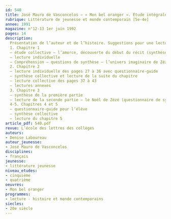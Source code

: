 ```yaml
---
id: 540
title: José Mauro de Vasconcelos – « Mon bel oranger ». Étude intégrale (1/2) 
rubrique: Littérature de jeunesse et monde contemporain [5e-4e]
annee: 1991
magazine: n°12-13 1er juin 1992
pages: 14
description: 
  Présentation de l’auteur et de l’histoire. Suggestions pour une lecture collective. Bibliographie sur le Brésil et sur le travail des enfants.
  1. Chapitre 1
  – étude collective – l’amorce, découverte du début du récit (synthèse collective), le narrateur, le contexte social
  – lecture individuelle
  – Compréhension – questions de synthèse – l’univers imaginaire de Zézé, Zézé vu par les autres
  2. Chapitre 2
  – lecture individuelle des pages 27 à 36 avec questionnaire-guide
  – synthèse collective et lecture de la suite du chapitre
  – lecture collective des pages 37 à 43
  – lectures annexes
  3. Chapitre 3
  – synthèse de la première partie
  – lecture de la seconde partie – le Noël de Zézé (questionnaire de synthèse)
  4-5. Chapitres 4 et 5
  – questionnaire-guide pour l’élève
  – synthèse collective
  – lecture du chapitre 5
article_pdf: 540.pdf
revue: L’école des lettres des collèges
auteurs:
- Denise Laboureau
auteur_jeunesse:
- José Mauro de Vasconcelos
disciplines:
- français
jeunesse:
- littérature jeunesse
niveau_etudes:
- cinquième
- quatrième
oeuvres:
- Mon bel oranger
programmes:
- lecture - histoire et monde contemporains
siecles:
- 20e siècle
---
```

